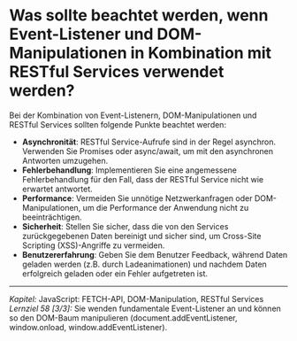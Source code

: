 # Was sollte beachtet werden, wenn Event-Listener und DOM-Manipulationen in Kombination mit RESTful Services verwendet werden?

Bei der Kombination von Event-Listenern, DOM-Manipulationen und RESTful Services sollten folgende Punkte beachtet werden:
  - **Asynchronität**: RESTful Service-Aufrufe sind in der Regel asynchron. Verwenden Sie Promises oder async/await, um mit den asynchronen Antworten umzugehen.
  - **Fehlerbehandlung**: Implementieren Sie eine angemessene Fehlerbehandlung für den Fall, dass der RESTful Service nicht wie erwartet antwortet.
  - **Performance**: Vermeiden Sie unnötige Netzwerkanfragen oder DOM-Manipulationen, um die Performance der Anwendung nicht zu beeinträchtigen.
  - **Sicherheit**: Stellen Sie sicher, dass die von den Services zurückgegebenen Daten bereinigt und sicher sind, um Cross-Site Scripting (XSS)-Angriffe zu vermeiden.
  - **Benutzererfahrung**: Geben Sie dem Benutzer Feedback, während Daten geladen werden (z.B. durch Ladeanimationen) und nachdem Daten erfolgreich geladen oder ein Fehler aufgetreten ist.

---

_Kapitel:_ JavaScript: FETCH-API, DOM-Manipulation, RESTful Services
_Lernziel 58 \[3/3\]:_ Sie wenden fundamentale Event-Listener an und können so den DOM-Baum manipulieren (document.addEventListener, window.onload, window.addEventListener).
